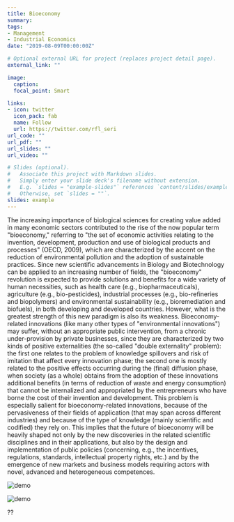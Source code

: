 ```yaml
---
title: Bioeconomy
summary: 
tags:
- Management
- Industrial Economics
date: "2019-08-09T00:00:00Z"

# Optional external URL for project (replaces project detail page).
external_link: ""

image:
  caption:
  focal_point: Smart

links:
- icon: twitter
  icon_pack: fab
  name: Follow
  url: https://twitter.com/rfl_seri
url_code: ""
url_pdf: ""
url_slides: ""
url_video: ""

# Slides (optional).
#   Associate this project with Markdown slides.
#   Simply enter your slide deck's filename without extension.
#   E.g. `slides = "example-slides"` references `content/slides/example-slides.md`.
#   Otherwise, set `slides = ""`.
slides: example
---
```


The increasing importance of biological sciences for creating value added in many economic sectors contributed to the rise of the now popular term "bioeconomy," referring to "the set of economic activities relating to the invention, development, production and use of biological products and processes" (OECD, 2009), which are characterized by the accent on the reduction of environmental pollution and the adoption of sustainable practices. Since new scientific advancements in Biology and Biotechnology can be applied to an increasing number of fields, the "bioeconomy" revolution is expected to provide solutions and benefits for a wide variety of human necessities, such as health care (e.g., biopharmaceuticals), agriculture (e.g., bio-pesticides), industrial processes (e.g., bio-refineries and biopolymers) and environmental sustainability (e.g., bioremediation and biofuels), in both developing and developed countries.
However, what is the greatest strength of this new paradigm is also its weakness. Bioeconomy-related innovations (like many other types of "environmental innovations") may suffer, without an appropriate public intervention, from a chronic under-provision by private businesses, since they are characterized by two kinds of positive externalities (the so-called "double externality" problem): the first one relates to the problem of knowledge spillovers and risk of imitation that affect every innovation phase; the second one is mostly related to the positive effects occurring during the (final) diffusion phase, when society (as a whole) obtains from the adoption of these innovations additional benefits (in terms of reduction of waste and energy consumption) that cannot be internalized and appropriated by the entrepreneurs who have borne the cost of their invention and development.
This problem is especially salient for bioeconomy-related innovations, because of the pervasiveness of their fields of application (that may span across different industries) and because of the type of knowledge (mainly scientific and codified) they rely on. This implies that the future of bioeconomy will be heavily shaped not only by the new discoveries in the related scientific disciplines and in their applications, but also by the design and implementation of public policies (concerning, e.g., the incentives, regulations, standards, intellectual property rights, etc.) and by the emergence of new markets and business models requiring actors with novel, advanced and heterogeneous competences.

![demo](/RICH-Logo.jpg)

![demo](/ProPla-Logo.jpg)

??